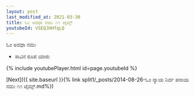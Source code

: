 ```yaml
---
layout: post
last_modified_at: 2021-03-30
title: ಓಂ ಅವಧಾ ನಮಃ ೧೧ ಟೈಮ್ಸ್
youtubeId: V5EQJHHfqLQ
---
```

 
 
 ಓಂ ಅವಧಾ ನಮಃ  
 
 -  ಸಾವಿನ ರೂಪ ಯಾರು 
 
  
 
  
 
 
 
 
 
 


{% include youtubePlayer.html id=page.youtubeId %}
 
[Next]({{ site.baseurl }}{% link  split1/_posts/2014-08-26-ಓಂ ನ್ಯಾಯ ನಿರ್ವ ಪನಾಯ ನಮಃ ೧೧ ಟೈಮ್ಸ್.md%})
 
